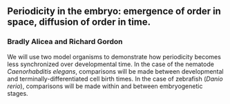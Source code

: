 ## Periodicity in the embryo: emergence of order in space, diffusion of order in time.  
### Bradly Alicea and Richard Gordon

We will use two model organisms to demonstrate how periodicity becomes less synchronized over developmental time. In the case of the nematode _Caenorhabditis elegans_, comparisons will be made between developmental and terminally-differentiated cell birth times. In the case of zebrafish (_Danio rerio_), comparisons will be made within and between embryogenetic stages.

